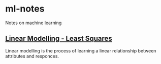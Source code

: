 # ml-notes
Notes on machine learning

## [Linear Modelling - Least Squares](notes/LinearModellingLeastSquares.md)

Linear modelling is the process of learning a linear relationship between attributes and responces.